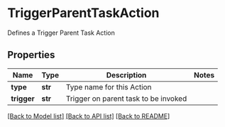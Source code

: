 # TriggerParentTaskAction

Defines a Trigger Parent Task Action

## Properties
Name | Type | Description | Notes
------------ | ------------- | ------------- | -------------
**type** | **str** | Type name for this Action | 
**trigger** | **str** | Trigger on parent task to be invoked | 

[[Back to Model list]](../README.md#documentation-for-models) [[Back to API list]](../README.md#documentation-for-api-endpoints) [[Back to README]](../README.md)


